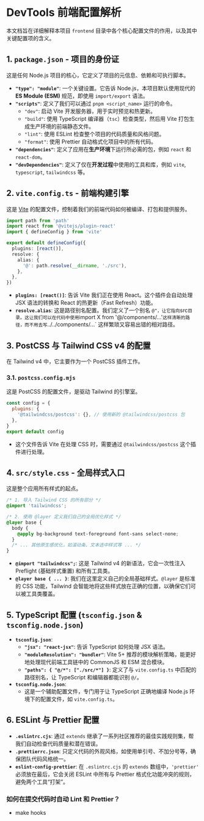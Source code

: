 # DevTools 前端配置解析

本文档旨在详细解释本项目 `frontend` 目录中各个核心配置文件的作用，以及其中关键配置项的含义。

## 1. `package.json` - 项目的身份证

这是任何 Node.js 项目的核心，它定义了项目的元信息、依赖和可执行脚本。

- **`"type": "module"`**: 一个关键设置。它告诉 Node.js，本项目默认使用现代的 **ES Module (ESM)** 规范，即使用 `import/export` 语法。
- **`"scripts"`**: 定义了我们可以通过 `pnpm <script_name>` 运行的命令。
  - `"dev"`: 启动 Vite 开发服务器，用于实时预览和热更新。
  - `"build"`: 使用 TypeScript 编译器（`tsc`）检查类型，然后用 Vite 打包生成生产环境的前端静态文件。
  - `"lint"`: 使用 ESLint 检查整个项目的代码质量和风格问题。
  - `"format"`: 使用 Prettier 自动格式化项目中的所有代码。
- **`"dependencies"`**: 定义了应用在**生产环境**下运行所必需的包，例如 `react` 和 `react-dom`。
- **`"devDependencies"`**: 定义了仅在**开发过程**中使用的工具和库，例如 `vite`, `typescript`, `tailwindcss` 等。

## 2. `vite.config.ts` - 前端构建引擎

这是 [Vite](https://vitejs.dev/) 的配置文件，控制着我们的前端代码如何被编译、打包和提供服务。

```typescript
import path from 'path'
import react from '@vitejs/plugin-react'
import { defineConfig } from 'vite'

export default defineConfig({
  plugins: [react()],
  resolve: {
    alias: {
      '@': path.resolve(__dirname, './src'),
    },
  },
})
```

- **`plugins: [react()]`**: 告诉 Vite 我们正在使用 React。这个插件会自动处理 JSX 语法的转换和 React 的热更新（Fast Refresh）功能。
- **`resolve.alias`**: 这是路径别名配置。我们定义了一个别名 `@"，让它指向`src`目录。这让我们可以在代码中使用`import X from '@/components/...'`这样清晰的路径，而不用去写`../../components/...\` 这样繁琐又容易出错的相对路径。

## 3\. PostCSS 与 Tailwind CSS v4 的配置

在 Tailwind v4 中，它主要作为一个 PostCSS 插件工作。

### 3.1. `postcss.config.mjs`

这是 PostCSS 的配置文件，是驱动 Tailwind 的引擎室。

```javascript
const config = {
  plugins: {
    '@tailwindcss/postcss': {}, // 使用新的 @tailwindcss/postcss 包
  },
}
export default config
```

- 这个文件告诉 Vite 在处理 CSS 时，需要通过 `@tailwindcss/postcss` 这个插件进行处理。

## 4\. `src/style.css` - 全局样式入口

这是整个应用所有样式的起点。

```css
/* 1. 导入 Tailwind CSS 的所有部分 */
@import 'tailwindcss';

/* 2. 使用 @layer 定义我们自己的全局优化样式 */
@layer base {
  body {
    @apply bg-background text-foreground font-sans select-none;
  }
  /* ... 其他原生感优化，如滚动条、文本选中样式等 ... */
}
```

- **`@import "tailwindcss";`**: 这是 Tailwind v4 的新语法，它会一次性注入 Preflight (基础样式重置) 和所有工具类。
- **`@layer base { ... }`**: 我们在这里定义自己的全局基础样式。`@layer` 是标准的 CSS 功能，Tailwind 会智能地将这些样式放在正确的位置，以确保它们可以被工具类覆盖。

## 5\. TypeScript 配置 (`tsconfig.json` & `tsconfig.node.json`)

- **`tsconfig.json`**:
  - **`"jsx": "react-jsx"`**: 告诉 TypeScript 如何处理 JSX 语法。
  - **`"moduleResolution": "bundler"`**: Vite 5+ 推荐的模块解析策略，能更好地处理现代前端工具链中的 CommonJS 和 ESM 混合模块。
  - **`"paths": { "@/*": ["./src/*"] }`**: 定义了与 `vite.config.ts` 中匹配的路径别名，让 TypeScript 和编辑器都能识别 `@/`。
- **`tsconfig.node.json`**:
  - 这是一个辅助配置文件，专门用于让 TypeScript 正确地编译 Node.js 环境下的配置文件，如 `vite.config.ts`。

## 6\. ESLint 与 Prettier 配置

- **`.eslintrc.cjs`**: 通过 `extends` 继承了一系列社区推荐的最佳实践规则集，帮我们自动检查代码质量和潜在错误。
- **`.prettierrc.json`**: 只定义代码的外观风格，如使用单引号、不加分号等，确保团队代码风格统一。
- **`eslint-config-prettier`**: 在 `.eslintrc.cjs` 的 `extends` 数组中，`'prettier'` 必须放在最后，它会关闭 ESLint 中所有与 Prettier 格式化功能冲突的规则，避免两个工具“打架”。

### 如何在提交代码时自动 Lint 和 Prettier？

- make hooks
